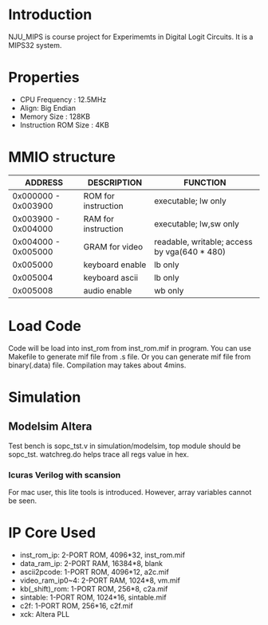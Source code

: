 # Introduction
NJU_MIPS is course project for Experimemts in Digital Logit Circuits. It is a MIPS32 system.

# Properties
* CPU Frequency : 12.5MHz
* Align: Big Endian
* Memory Size : 128KB
* Instruction ROM Size : 4KB

# MMIO structure
|       ADDRESS        |     DESCRIPTION       |      FUNCTION         |
| -------------------  |  -------------------  | --------------------- | 
| 0x000000 - 0x003900  |  ROM for instruction  | executable; lw only   |
| 0x003900 - 0x004000  |  RAM for instruction  | executable; lw,sw only   |
| 0x004000 - 0x005000  |  GRAM for video  | readable, writable; access by vga($640*480$)   |
| 0x005000|  keyboard enable  | lb only   |
| 0x005004|  keyboard ascii   | lb only   |
| 0x005008|  audio enable     | wb only   |

# Load Code
Code will be load into inst_rom from inst_rom.mif in program. You can use Makefile to generate mif file from .s file. Or you can generate mif file from binary(.data) file. Compilation may takes about 4mins.

# Simulation
## Modelsim Altera
  Test bench is sopc\_tst.v in simulation/modelsim, top module should be sopc\_tst. watchreg.do helps trace all regs value in hex.
### Icuras Verilog with scansion
  For mac user, this lite tools is introduced. However, array variables cannot be seen.

# IP Core Used
* inst\_rom\_ip: 2-PORT ROM, 4096*32, inst_rom.mif
* data\_ram\_ip: 2-PORT RAM, 16384*8, blank
* ascii2pcode:  1-PORT ROM, 4096*12, a2c.mif
* video\_ram\_ip0~4: 2-PORT RAM, 1024*8, vm.mif
* kb(_shift)_rom: 1-PORT ROM, 256*8, c2a.mif
* sintable: 1-PORT ROM, 1024*16, sintable.mif
* c2f: 1-PORT ROM, 256*16, c2f.mif
* xck: Altera PLL